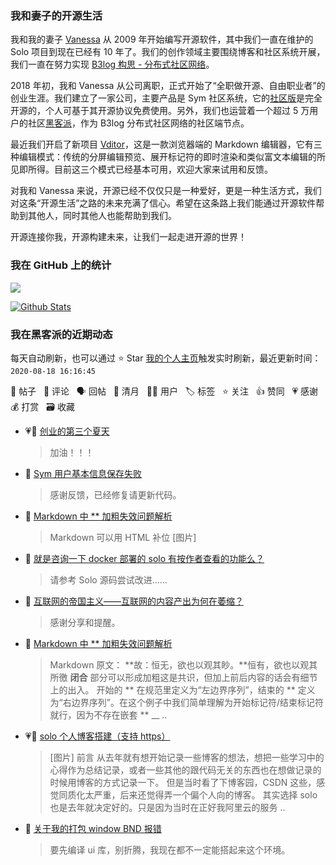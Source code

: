 ### 我和妻子的开源生活

我和我的妻子 [Vanessa](https://github.com/Vanessa219) 从 2009 年开始编写开源软件，其中我们一直在维护的 Solo 项目到现在已经有 10 年了。我们的创作领域主要围绕博客和社区系统开展，我们一直在努力实现 [B3log 构思 - 分布式社区网络](https://hacpai.com/article/1546941897596)。

2018 年初，我和 Vanessa 从公司离职，正式开始了“全职做开源、自由职业者”的创业生涯。我们建立了一家公司，主要产品是 Sym 社区系统，它的[社区版](https://github.com/88250/symphony)是完全开源的，个人可基于其开源协议免费使用。另外，我们也运营着一个超过 5 万用户的社区[黑客派](https://hacpai.com)，作为 B3log 分布式社区网络的社区端节点。

最近我们开启了新项目 [Vditor](https://github.com/Vanessa219/vditor)，这是一款浏览器端的 Markdown 编辑器，它有三种编辑模式：传统的分屏编辑预览、展开标记符的即时渲染和类似富文本编辑的所见即所得。目前这三个模式已经基本可用，欢迎大家来试用和反馈。

对我和 Vanessa 来说，开源已经不仅仅只是一种爱好，更是一种生活方式，我们对这条“开源生活”之路的未来充满了信心。希望在这条路上我们能通过开源软件帮助到其他人，同时其他人也能帮助到我们。

开源连接你我，开源构建未来，让我们一起走进开源的世界！

### 我在 GitHub 上的统计

<a title="Hits" target="_blank" href="https://github.com/88250/88250"><img src="https://hits.b3log.org/88250/88250.svg"></a>

[![Github Stats](https://github-readme-stats.vercel.app/api?username=88250&show_icons=true)](https://github.com/88250)

<!--events start -->

### 我在黑客派的近期动态

每天自动刷新，也可以通过 ⭐️ Star [我的个人主页](https://github.com/88250/88250)触发实时刷新，最近更新时间：`2020-08-18 16:16:45`

📝 帖子 &nbsp; 💬 评论 &nbsp; 🗣 回帖 &nbsp; 🌙 清月 &nbsp; 👨‍💻 用户 &nbsp; 🏷️ 标签 &nbsp; ⭐️ 关注 &nbsp; 👍 赞同 &nbsp; 💗 感谢 &nbsp; 💰 打赏 &nbsp; 🗃 收藏

* 💗💬 [创业的第三个夏天](https://hacpai.com/article/1596793688068/comment/1597729614459#comments)

  > 加油！！！
* 💬 [Sym 用户基本信息保存失败](https://hacpai.com/article/1597666353776/comment/1597668932731#comments)

  > 感谢反馈，已经修复请更新代码。
* 💬 [Markdown 中 ** 加粗失效问题解析](https://hacpai.com/article/1597581380183/comment/1597659040253#comments)

  > Markdown 可以用 HTML 补位 [图片]
* 💬 [就是咨询一下 docker 部署的 solo 有按作者查看的功能么？](https://hacpai.com/article/1593826692697/comment/1597652379005#comments)

  > 请参考 Solo 源码尝试改进……
* 💬 [互联网的帝国主义——互联网的内容产出为何在萎缩？](https://hacpai.com/article/1597632238823/comment/1597636383097#comments)

  > 感谢分享和提醒。
* 📝 [Markdown 中 ** 加粗失效问题解析](https://hacpai.com/article/1597581380183)

  > Markdown 原文： **故：恒无，欲也以观其眇。**恒有，欲也以观其所徼 **闭合** 部分可以形成加粗这是共识，但加上前后内容的话会有细节上的出入。 开始的 ** 在规范里定义为“左边界序列”，结束的 ** 定义为“右边界序列”。在这个例子中我们简单理解为开始标记符/结束标记符就行，因为不存在嵌套 ** __  ..
* 💗📝 [solo 个人博客搭建（支持 https）](https://hacpai.com/article/1597562465425)

  > [图片] 前言 从去年就有想开始记录一些博客的想法，想把一些学习中的心得作为总结记录，或者一些其他的跟代码无关的东西也在想做记录的时候用博客的方式记录一下。 但是当时看了下博客园，CSDN 这些，感觉同质化太严重，后来还觉得弄一个偏个人向的博客。 其实选择 solo 也是去年就决定好的。只是因为当时在正好我阿里云的服务 ..
* 💬 [关于我的打包 window BND 报错](https://hacpai.com/article/1597513868060/comment/1597563640116#comments)

  > 要先编译 ui 库，别折腾，我现在都不一定能搭起来这个环境。


<!--events end -->
